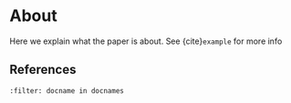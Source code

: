 # About

Here we explain what the paper is about. See {cite}`example` for more info


## References
```{bibliography}
:filter: docname in docnames
```